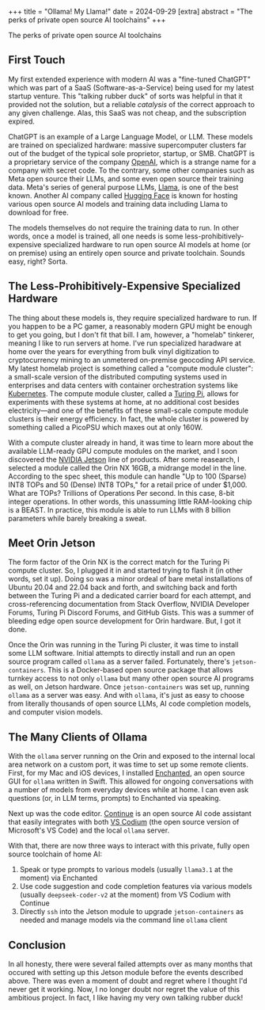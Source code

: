 +++
title = "Ollama! My Llama!"
date = 2024-09-29
[extra]
abstract = "The perks of private open source AI toolchains"
+++

The perks of private open source AI toolchains

## First Touch

My first extended experience with modern AI was a "fine-tuned ChatGPT" which was part of a SaaS (Software-as-a-Service) being used for my latest startup venture. This "talking rubber duck" of sorts was helpful in that it provided not the solution, but a reliable _catalysis_ of the correct approach to any given challenge. Alas, this SaaS was not cheap, and the subscription expired.

ChatGPT is an example of a Large Language Model, or LLM. These models are trained on specialized hardware: massive supercomputer clusters far out of the budget of the typical sole proprietor, startup, or SMB. ChatGPT is a proprietary service of the company [OpenAI](https://openai.com), which is a strange name for a company with secret code. To the contrary, some other companies such as Meta open source their LLMs, and some even open source their training data. Meta's series of general purpose LLMs, [Llama](https://github.com/meta-llama/llama-models), is one of the best known. Another AI company called [Hugging Face](https://huggingface.co) is known for hosting various open source AI models and training data including Llama to download for free. 

The models themselves do not require the training data to run. In other words, once a model is trained, all one needs is some less-prohibitively-expensive specialized hardware to run open source AI models at home (or on premise) using an entirely open source and private toolchain. Sounds easy, right? Sorta.

## The Less-Prohibitively-Expensive Specialized Hardware

The thing about these models is, they require specialized hardware to run. If you happen to be a PC gamer, a reasonably modern GPU might be enough to get you going, but I don't fit that bill. I am, however, a "homelab" tinkerer, meaning I like to run servers at home. I've run specialized haradware at home over the years for everything from bulk vinyl digitization to cryptocurrency mining to an unmetered on-premise geocoding API service. My latest homelab project is something called a "compute module cluster": a small-scale version of the distributed computing systems used in enterprises and data centers with container orchestration systems like [Kubernetes](https://kubernetes.io). The compute module cluster, called a [Turing Pi](https://turingpi.com), allows for experiments with these systems at home, at no additional cost besides electricity—and one of the benefits of these small-scale compute module clusters is their energy efficiency. In fact, the whole cluster is powered by something called a PicoPSU which maxes out at only 160W. 

With a compute cluster already in hand, it was time to learn more about the available LLM-ready GPU compute modules on the market, and I soon discovered the [NVIDIA Jetson](https://developer.nvidia.com/embedded-computing) line of products. After some reasearch, I selected a module called the Orin NX 16GB, a midrange model in the line. According to the spec sheet, this module can handle "Up to 100 (Sparse) INT8 TOPs and 50 (Dense) INT8 TOPs," for a retail price of under $1,000. What are TOPs? Trillions of Operations Per second. In this case, 8-bit integer operations. In other words, this unassuming little RAM-looking chip is a BEAST. In practice, this module is able to run LLMs with 8 billion parameters while barely breaking a sweat.

## Meet Orin Jetson

The form factor of the Orin NX is the correct match for the Turing Pi compute cluster. So, I plugged it in and started trying to flash it (in other words, set it up). Doing so was a minor ordeal of bare metal installations of Ubuntu 20.04 and 22.04 back and forth, and switching back and forth between the Turing Pi and a dedicated carrier board for each attempt, and cross-referencing documentation from Stack Overflow, NVIDIA Developer Forums, Turing Pi Discord Forums, and GitHub Gists. This was a summer of bleeding edge open source development for Orin hardware. But, I got it done.

Once the Orin was running in the Turing Pi cluster, it was time to install some LLM software. Initial attempts to directly install and run an open source program called `ollama` as a server failed. Fortunately, there's `jetson-containers`. This is a Docker-based open source package that allows turnkey access to not only `ollama` but many other open source AI programs as well, on Jetson hardware. Once `jetson-containers` was set up, running `ollama` as a server was easy. And with `ollama`, it's just as easy to choose from literally thousands of open source LLMs, AI code completion models, and computer vision models. 

## The Many Clients of Ollama

With the `ollama` server running on the Orin and exposed to the internal local area network on a custom port, it was time to set up some remote clients. First, for my Mac and iOS devices, I installed [Enchanted](https://github.com/AugustDev/enchanted), an open source GUI for `ollama` written in Swift. This allowed for ongoing conversations with a number of models from everyday devices while at home. I can even ask questions (or, in LLM terms, prompts) to Enchanted via speaking.

Next up was the code editor. [Continue](https://www.continue.dev) is an open source AI code assistant that easily integrates with both [VS Codium](https://vscodium.com) (the open source version of Microsoft's VS Code) and the local `ollama` server. 

With that, there are now three ways to interact with this private, fully open source toolchain of home AI:
1. Speak or type prompts to various models (usually `llama3.1` at the moment) via Enchanted
2. Use code suggestion and code completion features via various models (usually `deepseek-coder-v2` at the moment) from VS Codium with Continue
3. Directly `ssh` into the Jetson module to upgrade `jetson-containers` as needed and manage models via the command line `ollama` client
 
## Conclusion

In all honesty, there were several failed attempts over as many months that occured with setting up this Jetson module before the events described above. There was even a moment of doubt and regret where I thought I'd never get it working. Now, I no longer doubt nor regret the value of this ambitious project. In fact, I like having my very own talking rubber duck!
